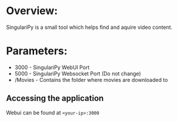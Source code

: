 # Overview:
SingulariPy is a small tool which helps find and aquire video content.

# Parameters:

* 3000 - SingulariPy WebUI Port
* 5000 - SingulariPy Websocket Port (Do not change)
* /Movies - Contains the folder where movies are downloaded to

## Accessing the application

Webui can be found at  `<your-ip>:3000`
